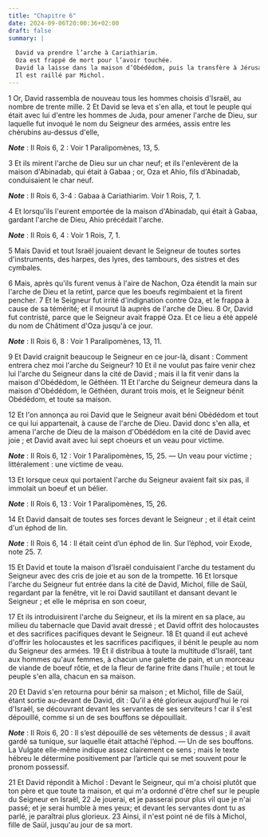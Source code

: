 ```yaml
---
title: "Chapitre 6"
date: 2024-09-06T20:00:36+02:00
draft: false
summary: |
  
  David va prendre l’arche à Cariathiarim.
  Oza est frappé de mort pour l’avoir touchée.
  David la laisse dans la maison d’Obédédom, puis la transfère à Jérusalem.
  Il est raillé par Michol.
---
```



1 Or, David rassembla de nouveau tous les hommes choisis d'Israël, au nombre de trente mille. 2 Et David se leva et s'en alla, et tout le peuple qui était avec lui d'entre les hommes de Juda, pour amener l'arche de Dieu, sur laquelle fut invoqué le nom du Seigneur des armées, assis entre les chérubins au-dessus d'elle,

***Note*** :  II Rois 6, 2 : Voir 1 Paralipomènes, 13, 5.

3 Et ils mirent l'arche de Dieu sur un char neuf; et ils l'enlevèrent de la maison d'Abinadab, qui était à Gabaa ; or, Oza et Ahio, fils d'Abinadab, conduisaient le char neuf.

***Note*** :  II Rois 6, 3-4 : Gabaa à Cariathiarim. Voir 1 Rois, 7, 1.

4 Et lorsqu'ils l'eurent emportée de la maison d'Abinadab, qui était à Gabaa, gardant l'arche de Dieu, Ahio précédait l'arche.

***Note*** :  II Rois 6, 4 : Voir 1 Rois, 7, 1.

5 Mais David et tout Israël jouaient devant le Seigneur de toutes sortes d'instruments, des harpes, des lyres, des tambours, des sistres et des cymbales.


6 Mais, après qu'ils furent venus à l'aire de Nachon, Oza étendit la main sur l'arche de Dieu et la retint, parce que les boeufs regimbaient et la firent pencher. 7 Et le Seigneur fut irrité d'indignation contre Oza, et le frappa à cause de sa témérité; et il mourut là auprès de l'arche de Dieu. 8 Or, David fut contristé, parce que le Seigneur avait frappé Oza. Et ce lieu a été appelé du nom de Châtiment d'Oza jusqu'à ce jour.

***Note*** :  II Rois 6, 8 : Voir 1 Paralipomènes, 13, 11.

9 Et David craignit beaucoup le Seigneur en ce jour-là, disant : Comment entrera chez moi l'arche du Seigneur? 10 Et il ne voulut pas faire venir chez lui l'arche du Seigneur dans la cité de David ; mais il la fit venir dans la maison d'Obédédom, le Géthéen. 11 Et l'arche du Seigneur demeura dans la maison d'Obédédom, le Géthéen, durant trois mois, et le Seigneur bénit Obédédom, et toute sa maison.


12 Et l'on annonça au roi David que le Seigneur avait béni Obédédom et tout ce qui lui appartenait, à cause de l'arche de Dieu. David donc s'en alla, et amena l'arche de Dieu de la maison d'Obédédom en la cité de David avec joie ; et David avait avec lui sept choeurs et un veau pour victime.

***Note*** :  II Rois 6, 12 : Voir 1 Paralipomènes, 15, 25. ― Un veau pour victime ; littéralement : une victime de veau.

13 Et lorsque ceux qui portaient l'arche du Seigneur avaient fait six pas, il immolait un boeuf et un bélier.

***Note*** :  II Rois 6, 13 : Voir 1 Paralipomènes, 15, 26.

14 Et David dansait de toutes ses forces devant le Seigneur ; et il était ceint d'un éphod de lin.

***Note*** :  II Rois 6, 14 : Il était ceint d’un éphod de lin. Sur l’éphod, voir Exode, note 25. 7.

15 Et David et toute la maison d'Israël conduisaient l'arche du testament du Seigneur avec des cris de joie et au son de la trompette. 16 Et lorsque l'arche du Seigneur fut entrée dans la cité de David, Michol, fille de Saül, regardant par la fenêtre, vit le roi David sautillant et dansant devant le Seigneur ; et elle le méprisa en son coeur,


17 Et ils introduisirent l'arche du Seigneur, et ils la mirent en sa place, au milieu du tabernacle que David avait dressé ; et David offrit des holocaustes et des sacrifices pacifiques devant le Seigneur. 18 Et quand il eut achevé d'offrir les holocaustes et les sacrifices pacifiques, il bénit le peuple au nom du Seigneur des armées. 19 Et il distribua à toute la multitude d'Israël, tant aux hommes qu'aux femmes, à chacun une galette de pain, et un morceau de viande de boeuf rôtie, et de la fleur de farine frite dans l'huile ; et tout le peuple s'en alla, chacun en sa maison.


20 Et David s'en retourna pour bénir sa maison ; et Michol, fille de Saül, étant sortie au-devant de David, dit : Qu'il a été glorieux aujourd'hui le roi d'Israël, se découvrant devant les servantes de ses serviteurs ! car il s'est dépouillé, comme si un de ses bouffons se dépouillait.

***Note*** :  II Rois 6, 20 : Il s’est dépouillé de ses vêtements de dessus ; il avait gardé sa tunique, sur laquelle était attaché l’éphod. ― Un de ses bouffons. La Vulgate elle-même indique assez clairement ce sens ; mais le texte hébreu le détermine positivement par l’article qui se met souvent pour le pronom possessif.

21 Et David répondit à Michol : Devant le Seigneur, qui m'a choisi plutôt que ton père et que toute ta maison, et qui m'a ordonné d'être chef sur le peuple du Seigneur en Israël, 22 Je jouerai, et je passerai pour plus vil que je n'ai passé; et je serai humble à mes yeux; et devant les servantes dont tu as parlé, je paraîtrai plus glorieux. 23 Ainsi, il n'est point né de fils à Michol, fille de Saül, jusqu'au jour de sa mort.

